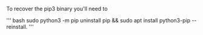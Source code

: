 

To recover the pip3 binary you'll need to 

''' bash
sudo python3 -m pip uninstall pip && sudo apt install python3-pip --reinstall.
'''
